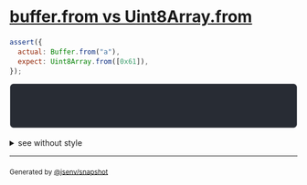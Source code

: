 # [buffer.from vs Uint8Array.from](../../array_typed.test.js#L71)

```js
assert({
  actual: Buffer.from("a"),
  expect: Uint8Array.from([0x61]),
});
```

![img](throw.svg)

<details>
  <summary>see without style</summary>

```console
AssertionError: actual and expect are different

actual: Buffer [97]
expect: Uint8Array [97]
```

</details>


---

<sub>
  Generated by <a href="https://github.com/jsenv/core/tree/main/packages/independent/snapshot">@jsenv/snapshot</a>
</sub>

